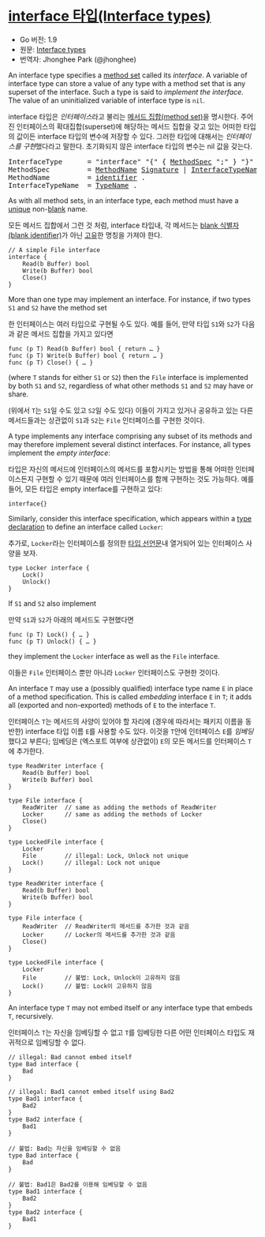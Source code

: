 # [interface 타입(Interface types)](#interface-types)

* Go 버전: 1.9
* 원문: [Interface types](https://golang.org/ref/spec#Interface_types)
* 번역자: Jhonghee Park (@jhonghee)

An interface type specifies a [method set](/Types/method_sets.html) called its *interface*. A variable of interface type can store a value of any type with a method set that is any superset of the interface. Such a type is said to *implement the interface*. The value of an uninitialized variable of interface type is `nil`.

interface 타입은 *인터페이스*라고 불리는 [메서드 집합(method set)](/Types/method_sets.html)을 명시한다. 주어진 인터페이스의 확대집합(superset)에 해당하는 메서드 집합을 갖고 있는 어떠한 타입의 값이든 interface 타입의 변수에 저장할 수 있다. 그러한 타입에 대해서는 *인터페이스를 구현*했다라고 말한다. 초기화되지 않은 interface 타입의 변수는 nil 값을 갖는다.

<pre>
<a id="InterfaceType">InterfaceType</a>      = "interface" "{" { <a href="#MethodSpec">MethodSpec</a> ";" } "}" .
<a id="MethodSpec">MethodSpec</a>         = <a href="#MethodName">MethodName</a> <a href="/Types/function_types.html#Signature">Signature</a> | <a href="#InterfaceTypeName">InterfaceTypeName</a> .
<a id="MethodName">MethodName</a>         = <a href="/Lexical%20elements/identifiers.html">identifier</a> .
<a id="InterfaceTypeName">InterfaceTypeName</a>  = <a href="/Types/#TypeName">TypeName</a> .
</pre>

As with all method sets, in an interface type, each method must have a [unique](/Declarations%20and%20scope/uniqueness_of_identifiers.html) non-[blank](/Declarations%20and%20scope/blank_identifier.html) name.

모든 메서드 집합에서 그런 것 처럼, interface 타입내, 각 메서드는 [blank 식별자(blank identifier)](/Declarations%20and%20scope/blank_identifier.html)가 아닌 [고유](/Declarations%20and%20scope/uniqueness_of_identifiers.html)한 명칭을 가져야 한다.

```
// A simple File interface
interface {
	Read(b Buffer) bool
	Write(b Buffer) bool
	Close()
}
```

More than one type may implement an interface. For instance, if two types `S1` and `S2` have the method set

한 인터페이스는 여러 타입으로 구현될 수도 있다. 예를 들어, 만약 타입 `S1`와 `S2`가 다음과 같은 메서드 집합을 가지고 있다면

```
func (p T) Read(b Buffer) bool { return … }
func (p T) Write(b Buffer) bool { return … }
func (p T) Close() { … }
```

(where `T` stands for either `S1` or `S2`) then the `File` interface is implemented by both `S1` and `S2`, regardless of what other methods `S1` and `S2` may have or share.

(위에서 `T`는 `S1`일 수도 있고 `S2`일 수도 있다) 이들이 가지고 있거나 공유하고 있는 다른 메서드들과는 상관없이 `S1`과 `S2`는 `File` 인터페이스를 구현한 것이다.

A type implements any interface comprising any subset of its methods and may therefore implement several distinct interfaces. For instance, all types implement the *empty interface*:

타입은 자신의 메서드에 인터페이스의 메서드를 포함시키는 방법을 통해 어떠한 인터페이스든지 구현할 수 있기 때문에 여러 인터페이스를 함께 구현하는 것도 가능하다. 예를 들어, 모든 타입은 empty interface를 구현하고 있다:

```
interface{}
```

Similarly, consider this interface specification, which appears within a [type declaration](/Declarations%20and%20scope/type_declarations.html) to define an interface called `Locker`:

추가로, `Locker`라는 인터페이스를 정의한 [타입 선언문](/Declarations%20and%20scope/type_declarations.html)내 열거되어 있는 인터페이스 사양을 보자. 

```
type Locker interface {
	Lock()
	Unlock()
}
```

If `S1` and `S2` also implement

만약 `S1`과 `S2`가 아래의 메서드도 구현했다면

```
func (p T) Lock() { … }
func (p T) Unlock() { … }
```

they implement the `Locker` interface as well as the `File` interface.

이들은 `File` 인터페이스 뿐만 아니라 `Locker` 인터페이스도 구현한 것이다.

An interface `T` may use a (possibly qualified) interface type name `E` in place of a method specification. This is called *embedding* interface `E` in `T`; it adds all (exported and non-exported) methods of `E` to the interface `T`.

인터페이스 `T`는 메서드의 사양이 있어야 할 자리에 (경우에 따라서는 패키지 이름을 동반한) interface 타입 이름 `E`를 사용할 수도 있다. 이것을 `T`안에 인터페이스 `E`를 *임베딩*했다고 부른다; 임베딩은 (엑스포트 여부에 상관없이) `E`의 모든 메서드를 인터페이스 `T`에 추가한다. 

```
type ReadWriter interface {
	Read(b Buffer) bool
	Write(b Buffer) bool
}

type File interface {
	ReadWriter  // same as adding the methods of ReadWriter
	Locker      // same as adding the methods of Locker
	Close()
}

type LockedFile interface {
	Locker
	File        // illegal: Lock, Unlock not unique
	Lock()      // illegal: Lock not unique
}
```

```
type ReadWriter interface {
	Read(b Buffer) bool
	Write(b Buffer) bool
}

type File interface {
	ReadWriter  // ReadWriter의 메서드를 추가한 것과 같음
	Locker      // Locker의 메서드를 추가한 것과 같음
	Close()
}

type LockedFile interface {
	Locker
	File        // 불법: Lock, Unlock이 고유하지 않음
	Lock()      // 불법: Lock이 고유하지 않음
}
```

An interface type `T` may not embed itself or any interface type that embeds `T`, recursively.

인터페이스 `T`는 자신을 임베딩할 수 없고 `T`를 임베딩한 다른 어떤 인터페이스 타입도 재귀적으로 임베딩할 수 없다.

```
// illegal: Bad cannot embed itself
type Bad interface {
	Bad
}

// illegal: Bad1 cannot embed itself using Bad2
type Bad1 interface {
	Bad2
}
type Bad2 interface {
	Bad1
}
```

```
// 불법: Bad는 자신을 임베딩할 수 없음
type Bad interface {
	Bad
}

// 불법: Bad1은 Bad2를 이용해 임베딩할 수 없음
type Bad1 interface {
	Bad2
}
type Bad2 interface {
	Bad1
}
```